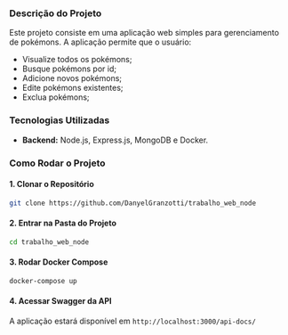 ### Descrição do Projeto
Este projeto consiste em uma aplicação web simples para gerenciamento de pokémons. A aplicação permite que o usuário:

- Visualize todos os pokémons;
- Busque pokémons por id;
- Adicione novos pokémons;
- Edite pokémons existentes; 
- Exclua pokémons;


### Tecnologias Utilizadas
* **Backend:** Node.js, Express.js, MongoDB e Docker.

### Como Rodar o Projeto
#### 1. Clonar o Repositório
~~~bash 
git clone https://github.com/DanyelGranzotti/trabalho_web_node
~~~~
#### 2. Entrar na Pasta do Projeto
~~~bash
cd trabalho_web_node
~~~
#### 3. Rodar Docker Compose
~~~bash
docker-compose up
~~~
#### 4. Acessar Swagger da API
A aplicação estará disponível em `http://localhost:3000/api-docs/`